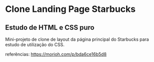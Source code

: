 # Clone Landing Page Starbucks

## Estudo de HTML e CSS puro

Mini-projeto de clone de layout da página principal do Starbucks para estudo de utilização do CSS.

referências: https://morioh.com/p/bda6ce16b5d8
